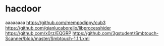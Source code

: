 # hacdoor
aaaaaaaa
https://github.com/mempodippy/cub3
https://github.com/gianlucaborello/libprocesshider
https://github.com/x0rz/EQGRP
https://github.com/3gstudent/Smbtouch-Scanner/blob/master/Smbtouch-1.1.1.xml
